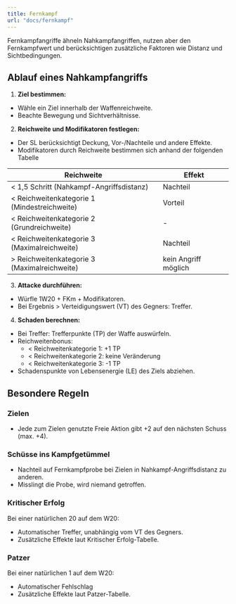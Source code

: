 ```yaml
---
title: Fernkampf
url: "docs/fernkampf"
---
```

Fernkampfangriffe ähneln Nahkampfangriffen, nutzen aber den Fernkampfwert und berücksichtigen zusätzliche Faktoren wie Distanz und Sichtbedingungen.

## Ablauf eines Nahkampfangriffs
1. **Ziel bestimmen:**
  * Wähle ein Ziel innerhalb der Waffenreichweite.
  * Beachte Bewegung und Sichtverhältnisse.
2. **Reichweite und Modifikatoren festlegen:**
  * Der SL berücksichtigt Deckung, Vor-/Nachteile und andere Effekte.
  * Modifikatoren durch Reichweite bestimmen sich anhand der folgenden Tabelle

| Reichweite | Effekt |
| --- | --- |
| < 1,5 Schritt (Nahkampf-Angriffsdistanz) | Nachteil |
| < Reichweitenkategorie 1 (Mindestreichweite) | Vorteil |
| < Reichweitenkategorie 2 (Grundreichweite) | - |
| < Reichweitenkategorie 3 (Maximalreichweite) | Nachteil |
| > Reichweitenkategorie 3 (Maximalreichweite) | kein Angriff möglich |

3. **Attacke durchführen:**
  * Würfle 1W20 + FKm + Modifikatoren.
  * Bei Ergebnis > Verteidigungswert (VT) des Gegners: Treffer.
4. **Schaden berechnen:**
  * Bei Treffer: Trefferpunkte (TP) der Waffe auswürfeln.
  * Reichweitenbonus:
    * < Reichweitenkategorie 1: +1 TP
    * < Reichweitenkategorie 2: keine Veränderung
    * < Reichweitenkategorie 3: -1 TP
  * Schadenspunkte von Lebensenergie (LE) des Ziels abziehen.

## Besondere Regeln
### Zielen
* Jede zum Zielen genutzte Freie Aktion gibt +2 auf den nächsten Schuss (max. +4).

### Schüsse ins Kampfgetümmel
* Nachteil auf Fernkampfprobe bei Zielen in Nahkampf-Angriffsdistanz zu anderen.
* Misslingt die Probe, wird niemand getroffen.

### Kritischer Erfolg
Bei einer natürlichen 20 auf dem W20:
* Automatischer Treffer, unabhängig vom VT des Gegners.
* Zusätzliche Effekte laut Kritischer Erfolg-Tabelle.

### Patzer
Bei einer natürlichen 1 auf dem W20:
* Automatischer Fehlschlag
* Zusätzliche Effekte laut Patzer-Tabelle.